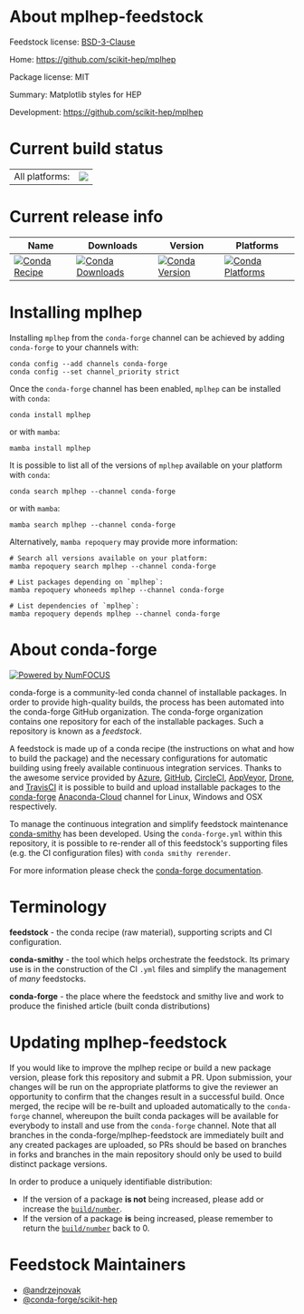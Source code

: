 About mplhep-feedstock
======================

Feedstock license: [BSD-3-Clause](https://github.com/conda-forge/mplhep-feedstock/blob/main/LICENSE.txt)

Home: https://github.com/scikit-hep/mplhep

Package license: MIT

Summary: Matplotlib styles for HEP

Development: https://github.com/scikit-hep/mplhep

Current build status
====================


<table><tr><td>All platforms:</td>
    <td>
      <a href="https://dev.azure.com/conda-forge/feedstock-builds/_build/latest?definitionId=9492&branchName=main">
        <img src="https://dev.azure.com/conda-forge/feedstock-builds/_apis/build/status/mplhep-feedstock?branchName=main">
      </a>
    </td>
  </tr>
</table>

Current release info
====================

| Name | Downloads | Version | Platforms |
| --- | --- | --- | --- |
| [![Conda Recipe](https://img.shields.io/badge/recipe-mplhep-green.svg)](https://anaconda.org/conda-forge/mplhep) | [![Conda Downloads](https://img.shields.io/conda/dn/conda-forge/mplhep.svg)](https://anaconda.org/conda-forge/mplhep) | [![Conda Version](https://img.shields.io/conda/vn/conda-forge/mplhep.svg)](https://anaconda.org/conda-forge/mplhep) | [![Conda Platforms](https://img.shields.io/conda/pn/conda-forge/mplhep.svg)](https://anaconda.org/conda-forge/mplhep) |

Installing mplhep
=================

Installing `mplhep` from the `conda-forge` channel can be achieved by adding `conda-forge` to your channels with:

```
conda config --add channels conda-forge
conda config --set channel_priority strict
```

Once the `conda-forge` channel has been enabled, `mplhep` can be installed with `conda`:

```
conda install mplhep
```

or with `mamba`:

```
mamba install mplhep
```

It is possible to list all of the versions of `mplhep` available on your platform with `conda`:

```
conda search mplhep --channel conda-forge
```

or with `mamba`:

```
mamba search mplhep --channel conda-forge
```

Alternatively, `mamba repoquery` may provide more information:

```
# Search all versions available on your platform:
mamba repoquery search mplhep --channel conda-forge

# List packages depending on `mplhep`:
mamba repoquery whoneeds mplhep --channel conda-forge

# List dependencies of `mplhep`:
mamba repoquery depends mplhep --channel conda-forge
```


About conda-forge
=================

[![Powered by
NumFOCUS](https://img.shields.io/badge/powered%20by-NumFOCUS-orange.svg?style=flat&colorA=E1523D&colorB=007D8A)](https://numfocus.org)

conda-forge is a community-led conda channel of installable packages.
In order to provide high-quality builds, the process has been automated into the
conda-forge GitHub organization. The conda-forge organization contains one repository
for each of the installable packages. Such a repository is known as a *feedstock*.

A feedstock is made up of a conda recipe (the instructions on what and how to build
the package) and the necessary configurations for automatic building using freely
available continuous integration services. Thanks to the awesome service provided by
[Azure](https://azure.microsoft.com/en-us/services/devops/), [GitHub](https://github.com/),
[CircleCI](https://circleci.com/), [AppVeyor](https://www.appveyor.com/),
[Drone](https://cloud.drone.io/welcome), and [TravisCI](https://travis-ci.com/)
it is possible to build and upload installable packages to the
[conda-forge](https://anaconda.org/conda-forge) [Anaconda-Cloud](https://anaconda.org/)
channel for Linux, Windows and OSX respectively.

To manage the continuous integration and simplify feedstock maintenance
[conda-smithy](https://github.com/conda-forge/conda-smithy) has been developed.
Using the ``conda-forge.yml`` within this repository, it is possible to re-render all of
this feedstock's supporting files (e.g. the CI configuration files) with ``conda smithy rerender``.

For more information please check the [conda-forge documentation](https://conda-forge.org/docs/).

Terminology
===========

**feedstock** - the conda recipe (raw material), supporting scripts and CI configuration.

**conda-smithy** - the tool which helps orchestrate the feedstock.
                   Its primary use is in the construction of the CI ``.yml`` files
                   and simplify the management of *many* feedstocks.

**conda-forge** - the place where the feedstock and smithy live and work to
                  produce the finished article (built conda distributions)


Updating mplhep-feedstock
=========================

If you would like to improve the mplhep recipe or build a new
package version, please fork this repository and submit a PR. Upon submission,
your changes will be run on the appropriate platforms to give the reviewer an
opportunity to confirm that the changes result in a successful build. Once
merged, the recipe will be re-built and uploaded automatically to the
`conda-forge` channel, whereupon the built conda packages will be available for
everybody to install and use from the `conda-forge` channel.
Note that all branches in the conda-forge/mplhep-feedstock are
immediately built and any created packages are uploaded, so PRs should be based
on branches in forks and branches in the main repository should only be used to
build distinct package versions.

In order to produce a uniquely identifiable distribution:
 * If the version of a package **is not** being increased, please add or increase
   the [``build/number``](https://docs.conda.io/projects/conda-build/en/latest/resources/define-metadata.html#build-number-and-string).
 * If the version of a package **is** being increased, please remember to return
   the [``build/number``](https://docs.conda.io/projects/conda-build/en/latest/resources/define-metadata.html#build-number-and-string)
   back to 0.

Feedstock Maintainers
=====================

* [@andrzejnovak](https://github.com/andrzejnovak/)
* [@conda-forge/scikit-hep](https://github.com/conda-forge/scikit-hep/)


